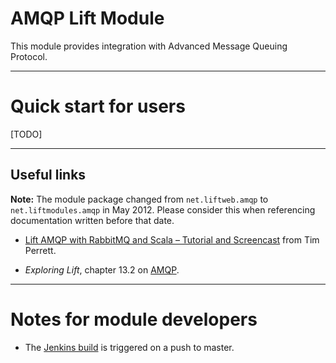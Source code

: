 AMQP Lift Module
==================

This module provides integration with Advanced Message Queuing Protocol.

---

Quick start for users
=====================

[TODO]


---


Useful links
------------

**Note:** The module package changed from `net.liftweb.amqp` to `net.liftmodules.amqp` in May 2012.  Please consider this when referencing documentation written before that date.


* [Lift AMQP with RabbitMQ and Scala – Tutorial and Screencast](http://timperrett.com/2009/05/22/lift-amqp-with-rabbitmq-and-scala-tutorial-and-screencast/) from Tim Perrett.

* _Exploring Lift_, chapter 13.2 on [AMQP](http://exploring.liftweb.net/master/index-13.html).




---

Notes for module developers
===========================

* The [Jenkins build](https://liftmodules.ci.cloudbees.com/job/amqp/) is triggered on a push to master.



